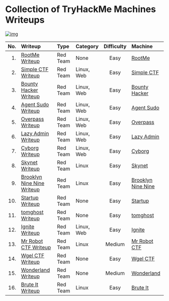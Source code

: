 # Collection of TryHackMe Machines Writeups

[![img](https://tryhackme-badges.s3.amazonaws.com/iffathanafiah.png)](https://tryhackme.com/p/iffathanafiah)

|No.| Writeup | Type | Category | Difficulty | Machine |
| ---: | :--- | :--- | :--- | :---: | :--- |
| 1. | [RootMe Writeup](RootMe/readme.md) | Red Team | None | Easy | [RootMe](https://tryhackme.com/room/rrootme) |
| 2. | [Simple CTF Writeup](Simple%20CTF/readme.md) | Red Team | Linux, Web | Easy | [Simple CTF](https://tryhackme.com/room/easyctf) |
| 3. | [Bounty Hacker Writeup](Bounty%20Hacker/readme.md) | Red Team | Linux, Web | Easy | [Bounty Hacker](https://tryhackme.com/room/cowboyhacker) |
| 4. | [Agent Sudo Writeup](Agent%20Sudo/readme.md) | Red Team | Linux, Web | Easy | [Agent Sudo](https://tryhackme.com/room/agentsudoctf) |
| 5. | [Overpass Writeup](Overpass/readme.md) | Red Team | Linux, Web | Easy | [Overpass](https://tryhackme.com/room/overpass) |
| 6. | [Lazy Admin Writeup](Lazy%20Admin/readme.md) | Red Team | Linux, Web | Easy | [Lazy Admin](https://tryhackme.com/room/lazyadmin) |
| 7. | [Cyborg Writeup](Cyborg/readme.md) | Red Team | Linux, Web | Easy | [Cyborg](https://thttps://tryhackme.com/room/cyborgt8) |
| 8. | [Skynet Writeup](Skynet/readme.md) | Red Team | Linux | Easy | [Skynet](https://tryhackme.com/room/skynet) |
| 9. | [Brooklyn Nine Nine Writeup](Brooklyn%20Nine%20Nine/readme.md) | Red Team | Linux | Easy | [Brooklyn Nine Nine](https://tryhackme.com/room/brooklynninenine) |
| 10. | [Startup Writeup](Startup/readme.md) | Red Team | None | Easy | [Startup](https://tryhackme.com/room/startup) |
| 11. | [tomghost Writeup](tomghost/readme.md) | Red Team | None | Easy | [tomghost](https://tryhackme.com/room/tomghost) |
| 12. | [Ignite Writeup](Ignite/readme.md) | Red Team | Linux, Web | Easy | [Ignite](https://tryhackme.com/room/ignite) |
| 13. | [Mr Robot CTF Writeup](Mr%20Robot%20CTF/readme.md) | Red Team | Linux | Medium | [Mr Robot CTF](https://tryhackme.com/room/mrrobot) |
| 14. | [Wgel CTF Writeup](Wgel%20CTF/readme.md) | Red Team | None | Easy | [Wgel CTF](https://tryhackme.com/room/wgelctf) |
| 15. | [Wonderland Writeup](Wonderland/readme.md) | Red Team | None | Medium | [Wonderland](https://tryhackme.com/room/wonderland) |
| 16. | [Brute It Writeup](Brute%20It/readme.md) | Red Team | Linux | Easy | [Brute It](https://tryhackme.com/room/bruteit) |